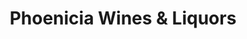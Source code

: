 ---
title: "Phoenicia Wines & Liquors"
url: /phoenicia/phoenicia-wines-and-liquors/
shop: alcohol
---